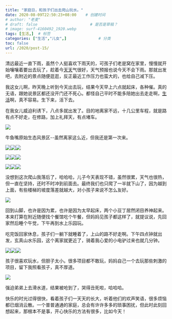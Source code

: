 ```yaml
---
title: "家庭日，和孩子们出去爬山玩水。"
date: 2020-08-09T22:50:23+08:00    # 创建时间
# author: "老麦"
# draft: false                       # 是否是草稿？
# image: surf-4160492_1920.webp
tags: [生活,]  # 标签
categories: ["生活","儿女",]              # 分类
toc: false
url: /2020/post-15/
---
```


清远最近一直下雨，虽然个人挺喜欢下雨天的，可孩子们老是窝在家里，慢慢就开始嚷嚷着要出去玩了，趁着今[天天](天天.md)气很好，天气预报也说今天不会下雨。那就出发吧，去附近的景点随便逛逛，反正最近工作压力也蛮大的，也给自己减下压。

我这女儿啊，昨天晚上听到今天出去玩，结果今天早上六点就起床，各种催。真的无语，跟她说景区都还没开门还不死心。都怪自己平时不能多陪她出去走走啊，[生活](生活.md)啊，真不容易。生下来，活下去。

在我女儿威迫利诱下，八点多就出发了。目的地离家不远，十几公里车程，就是路有点不好走，在修路，加上礼拜天，有点堵车。

![](post/laomai/2023/02/27/163fc1bfc5b646-1.webp)

牛鱼嘴原始生态风景区--虽然离家这么近，但我还是第一次来。

  ![](post/laomai/2023/02/27/163fc1bfc64260-1.webp)![](post/laomai/2023/02/27/163fc1bfc6c6e6-1.webp)![](post/laomai/2023/02/27/163fc1bfc74313-1.webp)

  ![](post/laomai/2023/02/27/163fc1bfc7b1bb-1.webp)![](post/laomai/2023/02/27/163fc1bfc8176f-1.webp)![](post/laomai/2023/02/27/163fc1bfc93db3-1.webp)
  
  ![](post/laomai/2023/02/27/163fc1bfc9a866-1.webp)![](post/laomai/2023/02/27/163fc1bfca1e92-1.webp)![](post/laomai/2023/02/27/163fc1bfcaa16e-1.webp)

没想到这次爬山我落后了，哈哈哈，儿子今天表现不错，虽然很累，天气也很热，但一直在坚持，还时不时冲到前面去。最终我们也只爬了一半就下山了，因为越到上面，有些楼梯的坡度落差就越大，对小孩子来说不怎么友好。

![](post/laomai/2023/02/27/163fc1bfcb182a-1.webp)

回到山脚，也许是因为累，也许是因为太早起床，两个小豆丁居然闭目养神起来。本来打算在附近随便找个餐馆吃个午餐，但妈妈见孩子都这样了，就提议说，先回家然后睡个午觉，下午再到水上乐园玩。

吃完饭回家休息，孩子们一躺下就睡着了，上山的路不好走啊。下午四点钟就出发，玄真山水乐园，这个离家就更近了，骑着我心爱的小电驴过来也就几分钟。

  ![](post/laomai/2023/02/27/163fc1bfcb8f1f-1.webp)![](post/laomai/2023/02/27/163fc1bfcbf1cd-1.webp)![](post/laomai/2023/02/27/163fc1bfcc4f9e-1.webp)

孩子很喜欢玩水，但胆子太小。很多项目都不敢玩，妈妈自己一个去玩那些刺激的项目，留下我照看孩子，真不厚道。

![](post/laomai/2023/02/27/163fc1bfccbeb1-1.webp)

强迫弟弟上去滑水道，结果被呛到了，哭得丑死啦，哈哈哈。

快乐的时光过得很快，看着孩子们一天天的长大，听着他们的欢声笑语，很多烦恼都已烟消云散。一个普普通通的家庭，总会有许许多多的琐事困扰，但此时此刻回想起来，那根本不是事，开心快乐的方法有很多，比如今天！